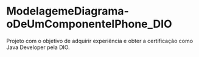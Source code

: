 # ModelagemeDiagrama-oDeUmComponenteIPhone_DIO
Projeto com o objetivo de adquirir experiência e obter a certificação como Java Developer pela DIO.
